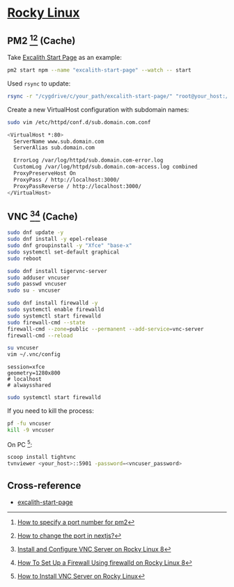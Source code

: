 # [Rocky Linux](https://rockylinux.org)

## PM2 [^1][^2] (Cache)

Take [Excalith Start Page](https://github.com/excalith/excalith-start-page) as an example:

```sh
pm2 start npm --name "excalith-start-page" --watch -- start
```

Used `rsync` to update:

```sh
rsync -r "/cygdrive/c/your_path/excalith-start-page/" "root@your_host:/var/www/excalith-start-page" --include={'.*'} --exclude={'.github','.next/','build/','node_modules/','.git'}
```

Create a new VirtualHost configuration with subdomain names:

```sh
sudo vim /etc/httpd/conf.d/sub.domain.com.conf
```

```sh
<VirtualHost *:80>
  ServerName www.sub.domain.com
  ServerAlias sub.domain.com

  ErrorLog /var/log/httpd/sub.domain.com-error.log
  CustomLog /var/log/httpd/sub.domain.com-access.log combined
  ProxyPreserveHost On
  ProxyPass / http://localhost:3000/
  ProxyPassReverse / http://localhost:3000/
</VirtualHost>
```

## VNC [^3][^4] (Cache)

```sh
sudo dnf update -y
sudo dnf install -y epel-release
sudo dnf groupinstall -y "Xfce" "base-x"
sudo systemctl set-default graphical
sudo reboot
```

```sh
sudo dnf install tigervnc-server
sudo adduser vncuser
sudo passwd vncuser
sudo su - vncuser
```

```sh
sudo dnf install firewalld -y
sudo systemctl enable firewalld
sudo systemctl start firewalld
sudo firewall-cmd --state
firewall-cmd --zone=public --permanent --add-service=vnc-server
firewall-cmd --reload
```

```sh
su vncuser
vim ~/.vnc/config
```

```
session=xfce
geometry=1280x800
# localhost
# alwaysshared
```

```sh
sudo systemctl start firewalld
```

If you need to kill the process:

```sh
pf -fu vncuser
kill -9 vncuser
```

On PC [^5]:

```sh
scoop install tightvnc
tvnviewer <your_host>::5901 -password=<vncuser_password>
```

## Cross-reference

- [excalith-start-page](https://scillidan.github.io/notes/optWeb/excalith-start-page.html)

[^1]: [How to specify a port number for pm2](https://stackoverflow.com/questions/31502351/how-to-specify-a-port-number-for-pm2)
[^2]: [How to change the port in nextjs?](https://medium.com/frontendweb/how-to-change-port-in-nextjs-1b99930bb81f)
[^3]: [Install and Configure VNC Server on Rocky Linux 8](https://techviewleo.com/install-and-configure-vnc-server-on-rocky-linux)
[^4]: [How To Set Up a Firewall Using firewalld on Rocky Linux 8](https://www.digitalocean.com/community/tutorials/how-to-set-up-a-firewall-using-firewalld-on-rocky-linux-8)
[^5]: [How to Install VNC Server on Rocky Linux](https://www.howtoforge.com/how-to-install-vnc-server-on-rocky-linux/)